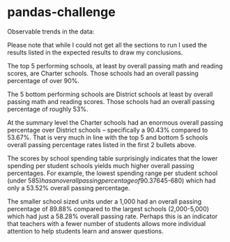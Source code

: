 # pandas-challenge

Observable trends in the data:

Please note that while I could not get all the sections to run I used the results listed in the expected results to draw my conclusions.

The top 5 performing schools, at least by overall passing math and reading scores, are Charter schools.  Those schools had an overall passing percentage of over 90%.

The 5 bottom performing schools are District schools at least by overall passing math and reading scores. Those schools had an overall passing percentage of roughly 53%.

At the summary level the Charter schools had an enormous overall passing percentage over District schools – specifically a 90.43% compared to 53.67%.  That is very much in line with the top 5 and bottom 5 schools overall passing percentage rates listed in the first 2 bullets above.

The scores by school spending table surprisingly indicates that the lower spending per student schools yields much higher overall passing percentages. For example, the lowest spending range per student school (under $585) has an overall passing percentage of 90.37% compared to the highest spending range per student school ($645-680) which had only a 53.52% overall passing percentage.

The smaller school sized units under a 1,000 had an overall passing percentage of 89.88% compared to the largest schools (2,000-5,000) which had just a 58.28% overall passing rate.  Perhaps this is an indicator that teachers with a fewer number of students allows more individual attention to help students learn and answer questions.

